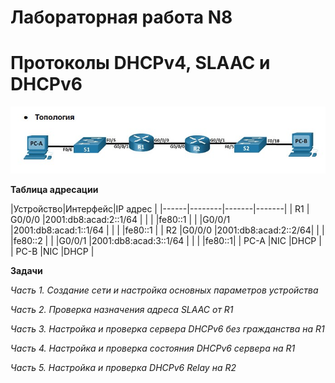 # Лабораторная работа N8
# Протоколы DHCPv4, SLAAC и DHCPv6 

![](https://github.com/netdoms/repozit/blob/main/labs_otus/lab_18/1.jpg "")

**Таблица адресации**

|Устройство|Интерфейс|IP адрес |
|------|--------|-------|-------|
| R1   | G0/0/0 |2001:db8:acad:2::1/64 |
|    |  |fe80::1  |
|   |G0/0/1 |2001:db8:acad:1::1/64 |
|   | |fe80::1 |
| R2  |G0/0/0  |2001:db8:acad:2::2/64|
|    | |fe80::2 |
|   |G0/0/1  |2001:db8:acad:3::1/64  |
|   | |fe80::1|
| PC-A  |NIC  |DHCP |
| PC-B   |NIC  |DHCP |

**Задачи**

*Часть 1. Создание сети и настройка основных параметров устройства*

*Часть 2. Проверка назначения адреса SLAAC от R1*

*Часть 3. Настройка и проверка сервера DHCPv6 без гражданства на R1*

*Часть 4. Настройка и проверка состояния DHCPv6 сервера на R1*

*Часть 5. Настройка и проверка DHCPv6 Relay на R2*


